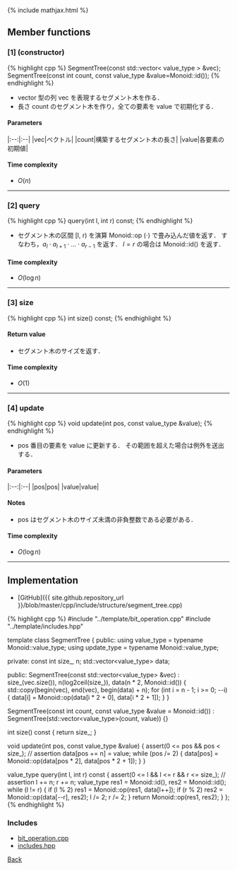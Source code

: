 {% include mathjax.html %}

## Member functions

### [1] (constructor)
{% highlight cpp %}
SegmentTree(const std::vector< value_type > &vec);
SegmentTree(const int count, const value_type &value=Monoid::id());
{% endhighlight %}

- vector 型の列 vec を表現するセグメント木を作る．
- 長さ count のセグメント木を作り，全ての要素を value で初期化する．

#### Parameters

|:--:|:--|
|vec|ベクトル|
|count|構築するセグメント木の長さ|
|value|各要素の初期値|

#### Time complexity

- $O(n)$

---------------------------------------

### [2] query
{% highlight cpp %}
query(int l, int r) const;
{% endhighlight %}

- セグメント木の区間 [l, r) を演算 Monoid::op ($\cdot$) で畳み込んだ値を返す． すなわち，$a_l \cdot a_{l+1} \cdot \ldots \cdot a_{r-1}$ を返す． $l = r$ の場合は Monoid::id() を返す．

#### Time complexity

- $O(\log n)$

---------------------------------------

### [3] size
{% highlight cpp %}
int size() const;
{% endhighlight %}


#### Return value

- セグメント木のサイズを返す．

#### Time complexity

- $O(1)$

---------------------------------------

### [4] update
{% highlight cpp %}
void update(int pos, const value_type &value);
{% endhighlight %}

- pos 番目の要素を value に更新する． その範囲を超えた場合は例外を送出する．

#### Parameters

|:--:|:--|
|pos|pos|
|value|value|

#### Notes

- pos はセグメント木のサイズ未満の非負整数である必要がある．

#### Time complexity

- $O(\log n)$

---------------------------------------

## Implementation

- [GitHub]({{ site.github.repository_url }}/blob/master/cpp/include/structure/segment_tree.cpp)

{% highlight cpp %}
#include "../template/bit_operation.cpp"
#include "../template/includes.hpp"

template <class Monoid> class SegmentTree {
public:
  using value_type = typename Monoid::value_type;
  using update_type = typename Monoid::value_type;

private:
  const int size_, n;
  std::vector<value_type> data;

public:
  SegmentTree(const std::vector<value_type> &vec) :
    size_(vec.size()), n(log2ceil(size_)), data(n * 2, Monoid::id()) {
    std::copy(begin(vec), end(vec), begin(data) + n);
    for (int i = n - 1; i >= 0; --i) {
      data[i] = Monoid::op(data[i * 2 + 0], data[i * 2 + 1]);
    }
  }

  SegmentTree(const int count, const value_type &value = Monoid::id()) :
    SegmentTree(std::vector<value_type>(count, value)) {}

  int size() const { return size_; }

  void update(int pos, const value_type &value) {
    assert(0 <= pos && pos < size_);  // assertion
    data[pos += n] = value;
    while (pos /= 2) {
      data[pos] = Monoid::op(data[pos * 2], data[pos * 2 + 1]);
    }
  }

  value_type query(int l, int r) const {
    assert(0 <= l && l <= r && r <= size_);  // assertion
    l += n;
    r += n;
    value_type res1 = Monoid::id(), res2 = Monoid::id();
    while (l != r) {
      if (l % 2) res1 = Monoid::op(res1, data[l++]);
      if (r % 2) res2 = Monoid::op(data[--r], res2);
      l /= 2;
      r /= 2;
    }
    return Monoid::op(res1, res2);
  }
};
{% endhighlight %}

### Includes

- [bit_operation.cpp](../template/bit_operation)
- [includes.hpp](../template/includes)

[Back](../..)
